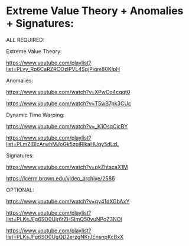 # Extreme Value Theory + Anomalies + Signatures:

ALL REQUIRED:

Extreme Value Theory:

https://www.youtube.com/playlist?list=PLvy_Rp6CaRZRCOzlPVL4SpjPiqm80KIpH

Anomalies:

https://www.youtube.com/watch?v=XPwCo4cqqt0

https://www.youtube.com/watch?v=T5wB7pk3CUc

Dynamic Time Warping:

https://www.youtube.com/watch?v=_K1OsqCicBY

https://www.youtube.com/playlist?list=PLmZlBIcArwhMJoGk5zpiRlkaHUqy5dLzL

Signatures:

https://www.youtube.com/watch?v=pkZhtscaX1M

https://icerm.brown.edu/video_archive/2586

OPTIONAL:

https://www.youtube.com/watch?v=qy41dXGbAxY

https://www.youtube.com/playlist?list=PLKsJFg6SO0Ujr6tZHSImQ50vuNPoZ3NOl

https://www.youtube.com/playlist?list=PLKsJFg6SO0UgQD2erzgNKrJEnsnpKcBxX


